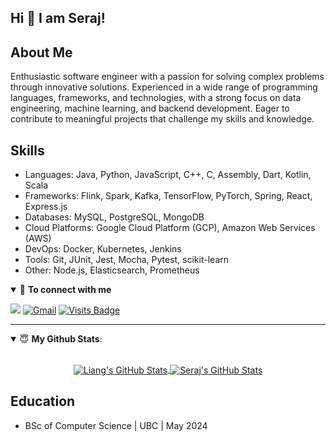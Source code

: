 ## Hi 👋 I am Seraj! 

## About Me
Enthusiastic software engineer with a passion for solving complex problems through innovative solutions. Experienced in a wide range of programming languages, frameworks, and technologies, with a strong focus on data engineering, machine learning, and backend development. Eager to contribute to meaningful projects that challenge my skills and knowledge.

## Skills
- Languages: Java, Python, JavaScript, C++, C, Assembly, Dart, Kotlin, Scala
- Frameworks: Flink, Spark, Kafka, TensorFlow, PyTorch, Spring, React, Express.js
- Databases: MySQL, PostgreSQL, MongoDB
- Cloud Platforms: Google Cloud Platform (GCP), Amazon Web Services (AWS)
- DevOps: Docker, Kubernetes, Jenkins
- Tools: Git, JUnit, Jest, Mocha, Pytest, scikit-learn
- Other: Node.js, Elasticsearch, Prometheus

<details open>
<summary>🤝 <b>To connect with me</b></summary>

<p align = "center">
 
[<img src="https://img.shields.io/badge/linkedin-%230077B5.svg?&style=for-the-badge&logo=linkedin&logoColor=white" />](https://www.linkedin.com/in/serajabosabbah/)
[![Gmail](https://img.shields.io/badge/Gmail-D14836?style=for-the-badge&logo=gmail&logoColor=white)](mailto:serajaldinabosabbah@gmail.com?subject=From%20GitHub&&body=Hi,%20there.%20Found%20you%20on%20GitHub!%20Let's%20talk%20about...)
[![Visits Badge](https://badges.pufler.dev/visits/serajsas/serajsas?style=for-the-badge)](https://github.com/serajsas/serajsas)

</p>

</details>

---

<details open>
 <summary> 😇 <b>My Github Stats</b>: </summary>

<br>

<p align = "center">
  <a href="https://github.com/StuffByLiang/stuffbyliang">
  <img align="center" src="https://github-readme-stats.vercel.app/api/top-langs/?username=serajsas&hide=html,css&title_color=ffffff&text_color=c9cacc&icon_color=eec643&bg_color=1d1f21&exclude_repo=krunker_idle_bot,Image-Pixelizer,reddit_clone&layout=compact&langs_count=7" alt="Liang's GitHub Stats" />
</a>
<a href="https://github.com/serajsas/serajsas">
  <img align="center" src="https://github-readme-stats.vercel.app/api?username=serajsas&hide-title=true&show_icons=true&line_height=27&count_private=true&title_color=ffffff&text_color=c9cacc&icon_color=eec643&bg_color=1d1f21" alt="Seraj's GitHub Stats" />
</a>
</p>

</details>

## Education
- BSc of Computer Science | UBC | May 2024
